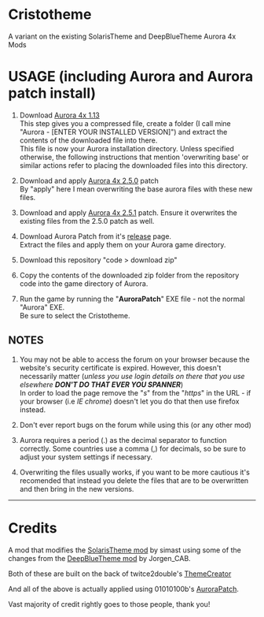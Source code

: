 # Cristotheme
A variant on the existing SolarisTheme and DeepBlueTheme Aurora 4x Mods


# USAGE (including Aurora and Aurora patch install)

1. Download [Aurora 4x 1.13](http://aurora2.pentarch.org/index.php?topic=10635.0) <br>
This step gives you a compressed file, create a folder (I call mine "Aurora - [ENTER YOUR INSTALLED VERSION]") and extract the contents of the downloaded file into there. <br>
This file is now your Aurora installation directory. Unless specified otherwise, the following instructions that mention 'overwriting base' or similar actions refer to placing the downloaded files into this directory.

1. Download and apply [Aurora 4x 2.5.0](https://aurora2.pentarch.org/index.php?topic=13418.0) patch <br>
By "apply" here I mean overwriting the base aurora files with these new files.

1. Download and apply [Aurora 4x 2.5.1](https://aurora2.pentarch.org/index.php?topic=13462.0) patch. Ensure it overwrites the existing files from the 2.5.0 patch as well.

2. Download Aurora Patch from it's [release](https://github.com/Aurora-Modders/AuroraPatch/releases) page. <br>
Extract the files and apply them on your Aurora game directory.

1. Download this repository "code > download zip"

2. Copy the contents of the downloaded zip folder from the repository code into the game directory of Aurora.

3. Run the game by running the "**AuroraPatch**" EXE file - not the normal "Aurora" EXE. <br>
Be sure to select the Cristotheme.


## NOTES

1. You may not be able to access the forum on your browser because the website's security certificate is expired. However, this doesn't necessarily matter (*unless you use login details on there that you use elsewhere **DON'T DO THAT EVER YOU SPANNER***) <br>
In order to load the page remove the "*s*" from the "*https*" in the URL - if your browser (i.e *IE chrome*) doesn't let you do that then use firefox instead.

2. Don't ever report bugs on the forum while using this (or any other mod)

3. Aurora requires a period (.) as the decimal separator to function correctly. Some countries use a comma (,) for decimals, so be sure to adjust your system settings if necessary.
4. Overwriting the files usually works, if you want to be more cautious it's recomended that instead you delete the files that are to be overwritten and then bring in the new versions.


---

# Credits
A mod that modifies the [SolarisTheme mod](https://github.com/simast/SolarisTheme/blob/master/SolarisTheme.cs) by simast using some of the changes from the [DeepBlueTheme mod](https://aurora2.pentarch.org/index.php?topic=12593.0) by Jorgen_CAB.

Both of these are built on the back of twitce2double's [ThemeCreator](https://github.com/Aurora-Modders/ThemeCreator)

And all of the above is actually applied using 01010100b's [AuroraPatch](https://github.com/Aurora-Modders/AuroraPatch).

Vast majority of credit rightly goes to those people, thank you!
